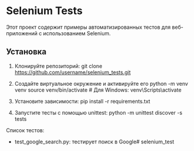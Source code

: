 # Selenium Tests

Этот проект содержит примеры автоматизированных тестов для веб-приложений с использованием Selenium.

## Установка

1. Клонируйте репозиторий:
   git clone https://github.com/username/selenium_tests.git
   
2. Создайте виртуальное окружение и активируйте его
   python -m venv venv
   source venv/bin/activate  # Для Windows: venv\Scripts\activate
3. Установите зависимости:
   pip install -r requirements.txt

4. Запустите тесты с помощью unittest:
   python -m unittest discover -s tests

Список тестов:
* test_google_search.py: тестирует поиск в Google#   s e l e n i u m _ t e s t
 
 
